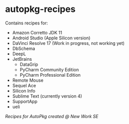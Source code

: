 # autopkg-recipes

Contains recipes for:
- Amazon Corretto JDK 11
- Android Studio (Apple Silicon version)
- DaVinci Resolve 17 (Work in progress, not working yet)
- DbSchema
- DeepL
- JetBrains
  - DataGrip
  - PyCharm Community Edition
  - PyCharm Professional Edition
- Remote Mouse
- Sequel Ace
- Silicon Info
- Sublime Text (currently version 4)
- SupportApp
- ueli


_Recipes for AutoPkg created @ New Work SE_
